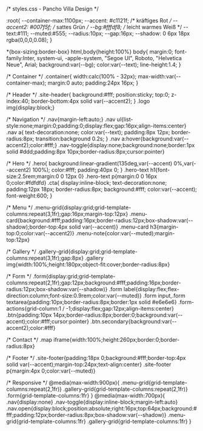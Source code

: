 /* styles.css - Pancho Villa Design */

:root{
  --container-max:1100px;
  --accent: #c1121f;       /* kräftiges Rot */
  --accent2: #007f5f;      /* sattes Grün */
  --bg:#fffdf8;            /* leicht warmes Weiß */
  --text:#111;
  --muted:#555;
  --radius:10px;
  --gap:16px;
  --shadow: 0 6px 18px rgba(0,0,0,0.08);
}

*{box-sizing:border-box}
html,body{height:100%}
body{
  margin:0;
  font-family:Inter, system-ui, -apple-system, "Segoe UI", Roboto, "Helvetica Neue", Arial;
  background:var(--bg);
  color:var(--text);
  line-height:1.4;
}

/* Container */
.container{
  width:calc(100% - 32px);
  max-width:var(--container-max);
  margin:0 auto;
  padding:24px 16px;
}

/* Header */
.site-header{
  background:#fff;
  position:sticky;
  top:0;
  z-index:40;
  border-bottom:4px solid var(--accent2);
}
.logo img{display:block;}

/* Navigation */
.nav{margin-left:auto;}
.nav ul{list-style:none;margin:0;padding:0;display:flex;gap:16px;align-items:center}
.nav a{
  text-decoration:none;
  color:var(--text);
  padding:8px 12px;
  border-radius:8px;
  transition:background 0.2s;
}
.nav a:hover{background:var(--accent2);color:#fff;}
.nav-toggle{display:none;background:none;border:1px solid #ddd;padding:8px 10px;border-radius:8px;cursor:pointer}

/* Hero */
.hero{
  background:linear-gradient(135deg,var(--accent) 0%,var(--accent2) 100%);
  color:#fff;
  padding:40px 0;
}
.hero-text h1{font-size:2.5rem;margin:0 0 12px 0}
.hero-text p{margin:0 0 16px 0;color:#fdfdfd}
.cta{
  display:inline-block;
  text-decoration:none;
  padding:12px 18px;
  border-radius:8px;
  background:#fff;
  color:var(--accent);
  font-weight:600;
}

/* Menu */
.menu-grid{display:grid;grid-template-columns:repeat(3,1fr);gap:16px;margin-top:12px}
.menu-card{background:#fff;padding:16px;border-radius:12px;box-shadow:var(--shadow);border-top:4px solid var(--accent)}
.menu-card h3{margin-top:0;color:var(--accent2)}
.menu-note{color:var(--muted);margin-top:12px}

/* Gallery */
.gallery-grid{display:grid;grid-template-columns:repeat(3,1fr);gap:8px}
.gallery img{width:100%;height:180px;object-fit:cover;border-radius:8px}

/* Form */
.form{display:grid;grid-template-columns:repeat(2,1fr);gap:12px;background:#fff;padding:16px;border-radius:12px;box-shadow:var(--shadow)}
.form label{display:flex;flex-direction:column;font-size:0.9rem;color:var(--muted)}
.form input,.form textarea{padding:10px;border-radius:8px;border:1px solid #e6e6e6}
.form-actions{grid-column:1 / -1;display:flex;gap:12px;align-items:center}
.btn{padding:10px 14px;border-radius:8px;border:0;background:var(--accent);color:#fff;cursor:pointer}
.btn.secondary{background:var(--accent2);color:#fff}

/* Contact */
.map iframe{width:100%;height:260px;border:0;border-radius:8px}

/* Footer */
.site-footer{padding:18px 0;background:#fff;border-top:4px solid var(--accent);margin-top:24px;text-align:center}
.site-footer p{margin:4px 0;color:var(--muted)}

/* Responsive */
@media(max-width:900px){
  .menu-grid{grid-template-columns:repeat(2,1fr)}
  .gallery-grid{grid-template-columns:repeat(2,1fr)}
  .form{grid-template-columns:1fr}
}
@media(max-width:700px){
  .nav{display:none}
  .nav-toggle{display:inline-block;margin-left:auto}
  .nav.open{display:block;position:absolute;right:16px;top:64px;background:#fff;padding:12px;border-radius:8px;box-shadow:var(--shadow)}
  .menu-grid{grid-template-columns:1fr}
  .gallery-grid{grid-template-columns:1fr}
}